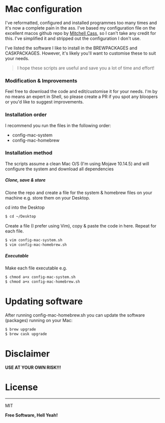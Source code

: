 # Mac configuration

I've reformatted, configured and installed programmes too many times and it's now a complete pain in the ass. I've based my configuration file on the excellent macos github repo by [Mitchell Cass](https://github.com/mathiasbynens/dotfiles/blob/master/.macos), so I can't take any credit for this. I've simplified it and stripped out the configuration I don't use. 

I've listed the software I like to install in the BREWPACKAGES and CASKPACKAGES. However, it's likely you'll want to customise these to suit your needs.

> I hope these scripts are useful and save you a lot of time and effort!


### Modification & Improvements

Feel free to download the code and edit/customise it for your needs. I'm by no means an expert in Shell, so please create a PR if you spot any bloopers or you'd like to suggest improvements.


### Installation order

I recommend you run the files in the following order: 

  - config-mac-system
  - config-mac-homebrew

### Installation method

The scripts assume a clean Mac O/S (I'm using Mojave 10.14.5) and will configure the system and download all dependencies

##### Clone, save & store

Clone the repo and create a file for the system & homebrew files on your machine e.g. store them on your Desktop.  

cd into the Desktop

```sh
$ cd ~/Desktop
```

Create a file (I prefer using Vim), copy & paste the code in here. 
Repeat for each file. 

```sh
$ vim config-mac-system.sh
$ vim config-mac-homebrew.sh
```

##### Executable

Make each file executable e.g.

```sh
$ chmod a+x config-mac-system.sh
$ chmod a+x config-mac-homebrew.sh
```

# Updating software

After running config-mac-homebrew.sh you can update the software (packages) running on your Mac:

```sh
$ brew upgrade
$ brew cask upgrade
```

# Disclaimer

**USE AT YOUR OWN RISK!!!**



# License
----

MIT


**Free Software, Hell Yeah!**

